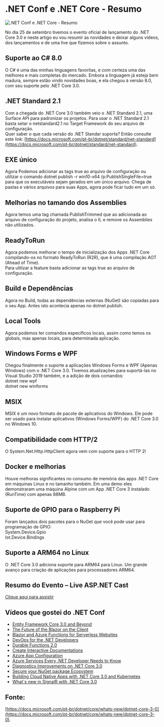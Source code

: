 .NET Conf e .NET Core - Resumo
==============================

![.NET Conf e .NET Core - Resumo](https://baltaio.blob.core.windows.net/blog/dotnetconf-dotnetcore-resumo.jpg)

No dia 25 de setembro tivemos o evento oficial de lançamento do .NET Core 3.0 e neste artigo eu vou resumir as novidades e deixar alguns vídeos, dos lançamentos e de uma live que fizemos sobre o assunto.

Suporte ao C# 8.0
-----------------

O C# é uma das minhas linguagens favoritas, e com certeza uma das melhores e mais completas do mercado. Embora a linguagem já esteja bem madura, sempre estão vindo novidades boas, e ela chegou à versão 8.0, com seu suporte pelo .NET Core 3.0.

.NET Standard 2.1
-----------------

Com a chegada do .NET Core 3.0 também veio o .NET Standard 2.1, uma Surface API para padronizar os projetos. Para usar o .NET Standard 2.1 basta setar o netstandard2.1 no Target Framework do seu arquivo de configuração.  
Quer saber o que cada versão do .NET Standar suporta? Então consulte este link: [https://docs.microsoft.com/pt-br/dotnet/standard/net-standard](https://docs.microsoft.com/pt-br/dotnet/standard/net-standard).

EXE único
---------

Agora Podemos adicionar as tags true ao arquivo de configuração ou utilizar o comando dotnet publish -r win10-x64 /p:PublishSingleFile=true para que os executáveis sejam gerados em um único arquivo. Chega de pastas e vários arquivos para suas Apps, agora pode ficar tudo em um só.

Melhorias no tamando dos Assemblies
-----------------------------------

Agora temos uma tag chamada PublishTrimmed que ao adicionada ao arquivo de configuração do projeto, analisa o IL e remove os Assemblies não utilizados.

ReadyToRun
----------

Agora podemos melhorar o tempo de inicialização dos Apps .NET Core compilando-os no formato ReadyToRun (R2R), que é uma compilação AOT (Ahead of Time).  
Para utilizar a feature basta adicionar as tags true ao arquivo de configuração.

Build e Dependências
--------------------

Agora no Build, todas as dependências externas (NuGet) são copiadas para o seu App. Antes isto acontecia apenas no dotnet publish.

Local Tools
-----------

Agora podemos ter comandos específicos locais, assim como temos os globais, mas apenas locais, para determinada aplicação.

Windows Forms e WPF
-------------------

Chegou finalmente o suporte a aplicações Windows Forms e WPF (Apenas Windows) com o .NET Core 3.0. Tivemos atualizações para suportá-las no Visual Studio 2019 também, e a adição de dois comandos:  
dotnet new wpf  
dotnet new winforms

MSIX
----

MSIX é um novo formato de pacote de aplicativos do Windows. Ele pode ser usado para instalar aplicativos (Windows Forms/WPF) do .NET Core 3.0 no Windows 10.

Compatibilidade com HTTP/2
--------------------------

O System.Net.Http.HttpClient agora vem com suporte para o HTTP 2!

Docker e melhorias
------------------

Houve melhoras significantes no consumo de memória das apps .NET Core em máquinas Linux e no tamanho também. Em uma demo eles demonstraram uma máquina Alpine com um App .NET Core 3 instalado (RunTime) com apenas 88MB.

Suporte de GPIO para o Raspberry Pi
-----------------------------------

Foram lançados dois pacotes para o NuGet que você pode usar para programação de GPIO:  
System.Device.Gpio  
Iot.Device.Bindings

Suporte a ARM64 no Linux
------------------------

O .NET Core 3.0 adiciona suporte para ARM64 para Linux. Um grande avanço para criação de aplicações para processadores ARM64.

Resumo do Evento – Live ASP.NET Cast
------------------------------------
[Clique aqui para assistir](https://www.youtube.com/embed/LiDoUVMkT38)

Vídeos que gostei do .NET Conf
------------------------------
*   [Entity Framework Core 3.0 and Beyond](https://www.youtube.com/embed/PXdgyPpfaz4)
*   [The Future of the Blazor on the Client](https://www.youtube.com/embed/qF6ixMjCzHA)
*   [Blazor and Azure Functions for Serverless Websites](https://www.youtube.com/embed/noG3rxt38VI)
*   [DevOps for the .NET Developers](https://www.youtube.com/embed/iQ4HhdxCYN0)
*   [Durable Functions 2.0](https://www.youtube.com/embed/aHue7XuNYZA)
*   [Create Interactive Documentations](https://www.youtube.com/embed/XWetRp1f5xg)
*   [Azure App Configuration](https://www.youtube.com/embed/zRstfC3Nn7M)
*   [Azure Services Every .NET Developer Needs to Know](https://www.youtube.com/embed/Z9OdipwevSM)
*   [Diagnostics Improvements on .NET Core 3.0](https://www.youtube.com/embed/fkjetdIdcyg)
*   [Secure your NuGet package Ecosystem](https://www.youtube.com/embed/UTPct8FKu8I)
*   [Building Cloud Native Apps with .NET Core 3.0 and Kubernetes](https://www.youtube.com/embed/A0i5BUoKu6s)
*   [What`s new in SignalR with .NET Core 3.0](https://www.youtube.com/embed/dHiETzo6GB8)

Fonte:
------

[https://docs.microsoft.com/pt-br/dotnet/core/whats-new/dotnet-core-3-0](https://docs.microsoft.com/pt-br/dotnet/core/whats-new/dotnet-core-3-0).